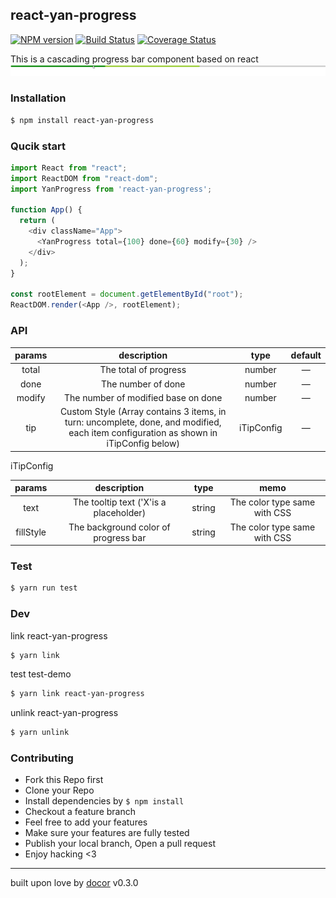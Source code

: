 ## react-yan-progress 
[![NPM version](https://img.shields.io/npm/v/react-yan-progress.svg?style=flat)](https://www.npmjs.com/package/react-yan-progress) 
[![Build Status](https://travis-ci.org/Yangfan2016/react-yan-progress.svg?branch=master)](https://travis-ci.org/Yangfan2016/react-yan-progress)
[![Coverage Status](https://coveralls.io/repos/github/Yangfan2016/react-yan-progress/badge.svg)](https://coveralls.io/github/Yangfan2016/react-yan-progress)


This is a cascading progress bar component based on react
![yan-progress](https://raw.githubusercontent.com/Yangfan2016/PicBed/master/Blog/yan-progress.gif)

### Installation
```bash
$ npm install react-yan-progress
```
### Qucik start
```js
import React from "react";
import ReactDOM from "react-dom";
import YanProgress from 'react-yan-progress';

function App() {
  return (
    <div className="App">
      <YanProgress total={100} done={60} modify={30} />
    </div>
  );
}

const rootElement = document.getElementById("root");
ReactDOM.render(<App />, rootElement);
```

### API

| params | description | type | default |
| :----: | :----: | :----: | :----: |
| total | The total of progress | number | — | 
| done | The number of done | number | — |
| modify | The number of modified base on done | number | — |
| tip | Custom Style (Array contains 3 items, in turn: uncomplete, done, and modified, each item configuration as shown in iTipConfig below)|iTipConfig|—|

iTipConfig

| params | description | type | memo |
| :----: | :----: | :----: | :----: | 
| text | The tooltip text ('X'is a placeholder) | string | The color type same with CSS |
| fillStyle | The background color of progress bar | string | The color type same with CSS |

### Test

```bash
$ yarn run test
```
### Dev

link react-yan-progress
```bash
$ yarn link
```

test test-demo
```bash
$ yarn link react-yan-progress
```

unlink react-yan-progress
```bash
$ yarn unlink
```

### Contributing
- Fork this Repo first
- Clone your Repo
- Install dependencies by `$ npm install`
- Checkout a feature branch
- Feel free to add your features
- Make sure your features are fully tested
- Publish your local branch, Open a pull request
- Enjoy hacking <3

---
built upon love by [docor](https://github.com/turingou/docor.git) v0.3.0
